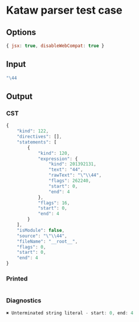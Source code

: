 # Kataw parser test case

## Options

`````js
{ jsx: true, disableWebCompat: true }
`````

## Input

`````js
"\44
`````

## Output

### CST

```javascript
{
    "kind": 122,
    "directives": [],
    "statements": [
        {
            "kind": 120,
            "expression": {
                "kind": 201392131,
                "text": "44",
                "rawText": "\"\\44",
                "flags": 262240,
                "start": 0,
                "end": 4
            },
            "flags": 16,
            "start": 0,
            "end": 4
        }
    ],
    "isModule": false,
    "source": "\"\\44",
    "fileName": "__root__",
    "flags": 0,
    "start": 0,
    "end": 4
}
```

### Printed

```javascript

```

### Diagnostics

```javascript
✖ Unterminated string literal - start: 0, end: 4

```


